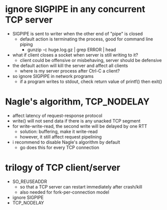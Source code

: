 # ignore SIGPIPE in any concurrent TCP server

- SIGPIPE is sent to writer when the other end of "pipe" is closed
  - default action is terminating the process, good for command line piping
    - gunzip -c huge.log.gz | grep ERROR | head
- what if client closes a socket when server is still writing to it?
  - client could be offensive or misbehaving, server should be defensive
- the default action will kill the server and affect all clients
  - where is my server process after Ctrl-C a client?
- so ignore SIGPIPE in network programs
  - if a program writes to stdout, check return value of printf() then exit()



# Nagle's algorithm, TCP_NODELAY

- affect latency of request-response protocol
- write() will not send data if there is any unacked TCP segment
- for write-write-read, the second write will be delayed by one RTT
  - solution: buffering, make it write-read
  - however, it still affect request pipelining
- i recommend to disable Nagle's algorithm by default
  - go does this for  every TCP connection



# trilogy of TCP client/server

- SO_REUSEADDR
  - so that a TCP server can restart immediately after crash/kill
  - also needed for fork-per-connection model
- ignore SIGPIPE
- TCP_NODELAY